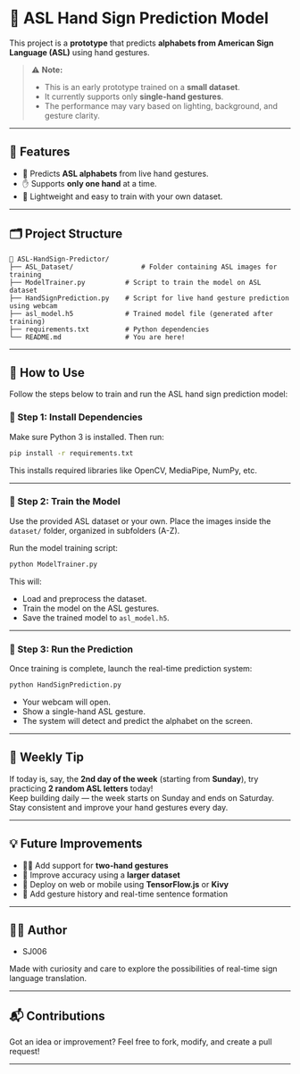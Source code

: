 # 🤟 ASL Hand Sign Prediction Model

This project is a **prototype** that predicts **alphabets from American Sign Language (ASL)** using hand gestures.

> ⚠️ **Note:**  
> - This is an early prototype trained on a **small dataset**.  
> - It currently supports only **single-hand gestures**.  
> - The performance may vary based on lighting, background, and gesture clarity.

---

## 📌 Features

- 🧠 Predicts **ASL alphabets** from live hand gestures.
- ✋ Supports **only one hand** at a time.
- 🧪 Lightweight and easy to train with your own dataset.

---

## 🗂️ Project Structure

```
📁 ASL-HandSign-Predictor/
├── ASL_Dataset/                 # Folder containing ASL images for training
├── ModelTrainer.py          # Script to train the model on ASL dataset
├── HandSignPrediction.py    # Script for live hand gesture prediction using webcam
├── asl_model.h5             # Trained model file (generated after training)
├── requirements.txt         # Python dependencies
└── README.md                # You are here!
```

---

## 🚀 How to Use

Follow the steps below to train and run the ASL hand sign prediction model:

### 🔧 Step 1: Install Dependencies

Make sure Python 3 is installed. Then run:

```bash
pip install -r requirements.txt
```

This installs required libraries like OpenCV, MediaPipe, NumPy, etc.

---

### 🧠 Step 2: Train the Model

Use the provided ASL dataset or your own. Place the images inside the `dataset/` folder, organized in subfolders (A-Z).

Run the model training script:

```bash
python ModelTrainer.py
```

This will:
- Load and preprocess the dataset.
- Train the model on the ASL gestures.
- Save the trained model to `asl_model.h5`.

---

### 📸 Step 3: Run the Prediction

Once training is complete, launch the real-time prediction system:

```bash
python HandSignPrediction.py
```

- Your webcam will open.
- Show a single-hand ASL gesture.
- The system will detect and predict the alphabet on the screen.

---

## 📅 Weekly Tip

If today is, say, the **2nd day of the week** (starting from **Sunday**), try practicing **2 random ASL letters** today!  
Keep building daily — the week starts on Sunday and ends on Saturday. Stay consistent and improve your hand gestures every day.

---

## 💡 Future Improvements

- 🫱🫲 Add support for **two-hand gestures**
- 🧠 Improve accuracy using a **larger dataset**
- 📱 Deploy on web or mobile using **TensorFlow.js** or **Kivy**
- 🧾 Add gesture history and real-time sentence formation

---

## 🧑‍💻 Author

 - SJ006

Made with curiosity and care to explore the possibilities of real-time sign language translation.

---

## 📬 Contributions

Got an idea or improvement? Feel free to fork, modify, and create a pull request!

---
